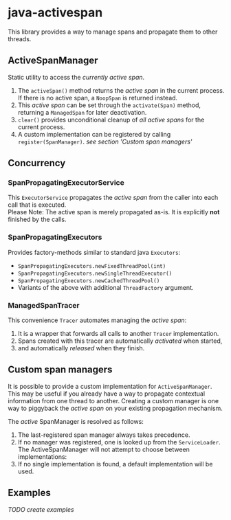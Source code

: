 # java-activespan

This library provides a way to manage spans and propagate them to other threads.

## ActiveSpanManager

Static utility to access the _currently active span_.
 1. The `activeSpan()` method returns the _active span_ in the current process.   
    If there is no active span, a `NoopSpan` is returned instead.
 2. This _active span_ can be set through the `activate(Span)` method,
    returning a `ManagedSpan` for later deactivation.
 3. `clear()` provides unconditional cleanup of _all active spans_ for the current process.
 4. A custom implementation can be registered by calling `register(SpanManager)`.
    _see section 'Custom span managers'_

## Concurrency

### SpanPropagatingExecutorService

This `ExecutorService` propagates the _active span_ from the caller into each call that is executed.  
Please Note: The active span is merely propagated as-is.
It is explicitly **not** finished by the calls.

### SpanPropagatingExecutors

Provides factory-methods similar to standard java `Executors`:  
 - `SpanPropagatingExecutors.newFixedThreadPool(int)`
 - `SpanPropagatingExecutors.newSingleThreadExecutor()`
 - `SpanPropagatingExecutors.newCachedThreadPool()`
 - Variants of the above with additional `ThreadFactory` argument.

### ManagedSpanTracer

This convenience `Tracer` automates managing the _active span_:
 1. It is a wrapper that forwards all calls to another `Tracer` implementation.
 2. Spans created with this tracer are automatically _activated_ when started,
 3. and automatically _released_ when they finish.

## Custom span managers

It is possible to provide a custom implementation for `ActiveSpanManager`.  
This may be useful if you already have a way to propagate contextual information
from one thread to another. Creating a custom manager is one way to piggyback the _active span_ on
your existing propagation mechanism.  

The _active_ SpanManager is resolved as follows:
 1. The last-registered span manager always takes precedence.
 2. If no manager was registered, one is looked up from the `ServiceLoader`.  
    The ActiveSpanManager will not attempt to choose between implementations:
 3. If no single implementation is found, a default implementation will be used.


## Examples

_TODO create examples_

